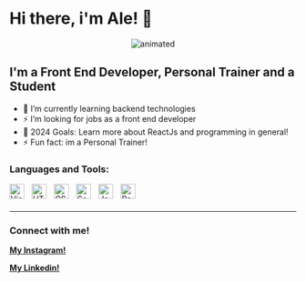 # Hi there, i'm Ale! 👋 

<p align="center">
  <img src="https://c.tenor.com/KBnATdctL1MAAAAC/jujutsu-kaisen-jujutsu-kaisen-dance.gif" alt="animated" />
</p>

## I'm a Front End Developer, Personal Trainer and a Student

- 🌱 I’m currently learning backend technologies
- ⚡ I’m looking for jobs as a front end developer
- 🥅 2024 Goals: Learn more about ReactJs and programming in general!
- ⚡ Fun fact: im a Personal Trainer!



### Languages and Tools:

<img align="left" alt="Visual Studio Code" width="26px" src="https://cdn.jsdelivr.net/gh/devicons/devicon/icons/vscode/vscode-original.svg" style="padding-right:10px;" />
<img align="left" alt="HTML5" width="26px" src="https://cdn.jsdelivr.net/gh/devicons/devicon/icons/html5/html5-original.svg" style="padding-right:10px;" />
<img align="left" alt="CSS3" width="26px" src="https://cdn.jsdelivr.net/gh/devicons/devicon/icons/css3/css3-original.svg" style="padding-right:10px;" />
<img align="left" alt="Sass" width="26px" src="https://cdn.jsdelivr.net/gh/devicons/devicon/icons/sass/sass-original.svg" style="padding-right:10px;" />
<img align="left" alt="JavaScript" width="26px" src="https://cdn.jsdelivr.net/gh/devicons/devicon/icons/javascript/javascript-original.svg" style="padding-right:10px;" />
<img align="left" alt="React" width="26px" src="https://cdn.jsdelivr.net/gh/devicons/devicon/icons/react/react-original.svg" style="padding-right:10px;" />

<br />
<br />

---

### Connect with me!

[**My Instagram!**](https://www.instagram.com/ale_otero2/ "My Instagram!")

[**My Linkedin!**](https://www.linkedin.com/in/alejandro-otero-656a3518a/ "My Linkedin!")
